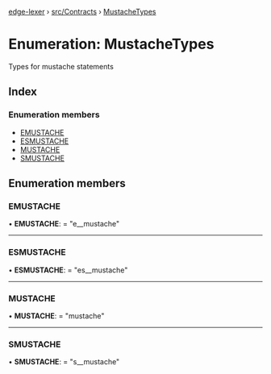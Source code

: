 [edge-lexer](../README.md) › [src/Contracts](../modules/src_contracts.md) › [MustacheTypes](src_contracts.mustachetypes.md)

# Enumeration: MustacheTypes

Types for mustache statements

## Index

### Enumeration members

* [EMUSTACHE](src_contracts.mustachetypes.md#emustache)
* [ESMUSTACHE](src_contracts.mustachetypes.md#esmustache)
* [MUSTACHE](src_contracts.mustachetypes.md#mustache)
* [SMUSTACHE](src_contracts.mustachetypes.md#smustache)

## Enumeration members

###  EMUSTACHE

• **EMUSTACHE**: = "e__mustache"

___

###  ESMUSTACHE

• **ESMUSTACHE**: = "es__mustache"

___

###  MUSTACHE

• **MUSTACHE**: = "mustache"

___

###  SMUSTACHE

• **SMUSTACHE**: = "s__mustache"
